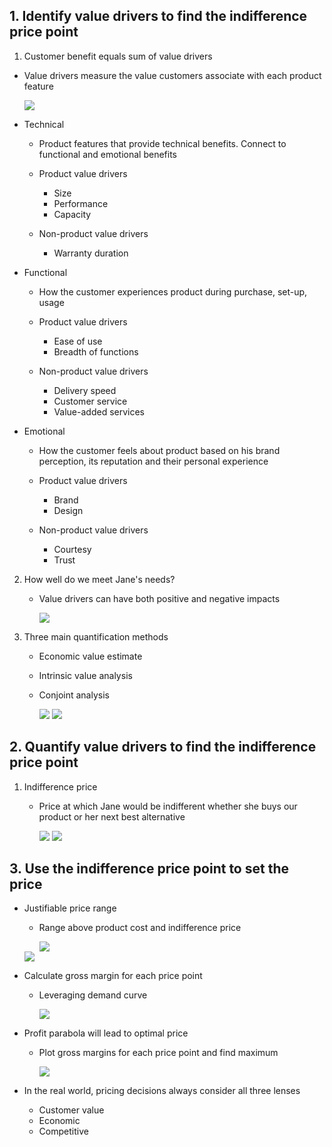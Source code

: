 ## 1. Identify value drivers to find the indifference price point

1. Customer benefit equals sum of value drivers
- Value drivers measure the value customers associate with each product feature

    <img src="Img/07_Value_Based_Price_Setting_for_a_New_Product_Step3_5_1.jpg">

- Technical
    - Product features that provide technical benefits. Connect to functional and emotional benefits

    - Product value drivers
        - Size
        - Performance
        - Capacity

    - Non-product value drivers
        - Warranty duration


- Functional
    - How the customer experiences product during purchase, set-up, usage

    - Product value drivers
        - Ease of use
        - Breadth of functions

    - Non-product value drivers
        - Delivery speed
        - Customer service
        - Value-added services

- Emotional
    - How the customer feels about product based on his brand perception, its reputation and their personal experience

    - Product value drivers
        - Brand
        - Design

    - Non-product value drivers
        - Courtesy
        - Trust


2. How well do we meet Jane's needs?
    - Value drivers can have both positive and negative impacts
    
        <img src="Img/07_Value_Based_Price_Setting_for_a_New_Product_Step3_5_2.jpg">

3. Three main quantification methods
    - Economic value estimate
    - Intrinsic value analysis
    - Conjoint analysis

        <img src="Img/07_Value_Based_Price_Setting_for_a_New_Product_Step3_5_3.jpg">


        <img src="Img/07_Value_Based_Price_Setting_for_a_New_Product_Step3_5_4.jpg">

## 2. Quantify value drivers to find the indifference price point

1. Indifference price
    - Price at which Jane would be indifferent whether she buys our product or her next best alternative

        <img src="Img/07_Value_Based_Price_Setting_for_a_New_Product_Step3_5_5.jpg">

        <img src="Img/07_Value_Based_Price_Setting_for_a_New_Product_Step3_5_6.jpg">

## 3. Use the indifference price point to set the price

- Justifiable price range
    - Range above product cost and indifference price

        <img src="Img/07_Value_Based_Price_Setting_for_a_New_Product_Step3_5_7.jpg">

    <img src="Img/07_Value_Based_Price_Setting_for_a_New_Product_Step3_5_8.jpg">

- Calculate gross margin for each price point
    - Leveraging demand curve

        <img src="Img/07_Value_Based_Price_Setting_for_a_New_Product_Step3_5_9.jpg">

- Profit parabola will lead to optimal price

    - Plot gross margins for each price point and find maximum
    
        <img src="Img/07_Value_Based_Price_Setting_for_a_New_Product_Step3_5_10.jpg">

- In the real world, pricing decisions always consider all three lenses
    - Customer value
    - Economic
    - Competitive
    